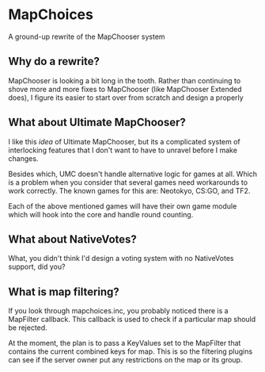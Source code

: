 # MapChoices
A ground-up rewrite of the MapChooser system

## Why do a rewrite?

MapChooser is looking a bit long in the tooth.  Rather than continuing to shove more and more fixes to MapChooser
(like MapChooser Extended does), I figure its easier to start over from scratch and design a properly 

## What about Ultimate MapChooser?

I like this *idea* of Ultimate MapChooser, but its a complicated system of interlocking features that I don't want
to have to unravel before I make changes.

Besides which, UMC doesn't handle alternative logic for games at all.  Which is a problem when you consider that
several games need workarounds to work correctly.  The known games for this are: Neotokyo, CS:GO, and TF2.

Each of the above mentioned games will have their own game module which will hook into the core and handle
round counting.

## What about NativeVotes?

What, you didn't think I'd design a voting system with no NativeVotes support, did you?

## What is map filtering?

If you look through mapchoices.inc, you probably noticed there is a MapFilter callback.  This callback is used
to check if a particular map should be rejected.

At the moment, the plan is to pass a KeyValues set to the MapFilter that contains the current combined keys for map.
This is so the filtering plugins can see if the server owner put any restrictions on the map or its group.

